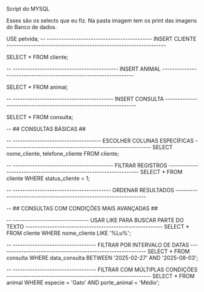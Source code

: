  Script do MYSQL

 Esses são os selects que eu fiz.
 Na pasta imagem tem os print das imagens do Banco de dados. 

USE petvida;
-- ------------------------------------------- INSERT CLIENTE -----------------------------------------------------------------

SELECT * FROM cliente;

-- ------------------------------------------- INSERT ANIMAL ------------------------------------------------------------------

SELECT * FROM animal;

-- -----------------------------------------  INSERT CONSULTA ------------------------------------------------------------------

SELECT * FROM consulta;


--                                         ## CONSULTAS BÁSICAS ##

-- ------------------------------------ ESCOLHER COLUNAS ESPECÍFICAS ------------------------------------------------------------
SELECT nome_cliente, telefone_cliente FROM cliente; 


-- ----------------------------------------- FILTRAR REGISTROS ------------------------------------------------------------------
SELECT * FROM cliente WHERE status_cliente = 1;


-- ---------------------------------------- ORDENAR RESULTADOS ------------------------------------------------------------------




--                             ## CONSULTAS COM CONDIÇÕES MAIS AVANÇADAS ## 

-- ------------------------------- USAR LIKE PARA BUSCAR PARTE DO TEXTO  --------------------------------------------------------
SELECT * FROM cliente WHERE nome_cliente LIKE '%Lu%';


-- ---------------------------------- FILTRAR POR INTERVALO DE DATAS ------------------------------------------------------------
SELECT * FROM consulta WHERE data_consulta BETWEEN '2025-02-27' AND '2025-08-03';


-- ---------------------------------- FILTRAR COM MÚLTIPLAS CONDIÇÕES -----------------------------------------------------------
SELECT * FROM animal WHERE especie = 'Gato' AND porte_animal = 'Médio';

